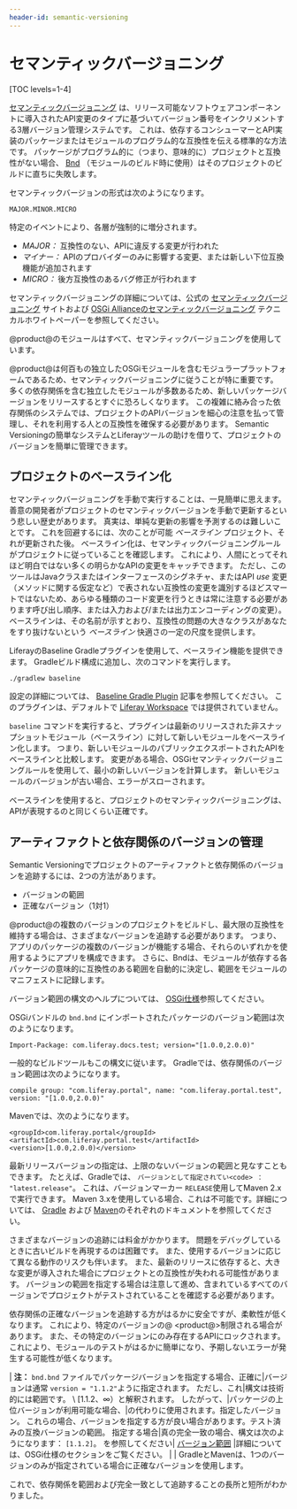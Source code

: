 ```yaml
---
header-id: semantic-versioning
---
```


# セマンティックバージョニング

[TOC levels=1-4]

[セマンティックバージョニング](https://semver.org) は、リリース可能なソフトウェアコンポーネントに導入されたAPI変更のタイプに基づいてバージョン番号をインクリメントする3層バージョン管理システムです。 これは、依存するコンシューマーとAPI実装のパッケージまたはモジュールのプログラム的な互換性を伝える標準的な方法です。 パッケージがプログラム的に（つまり、意味的に）プロジェクトと互換性がない場合、 [Bnd](http://bnd.bndtools.org) （モジュールのビルド時に使用）はそのプロジェクトのビルドに直ちに失敗します。

セマンティックバージョンの形式は次のようになります。

    MAJOR.MINOR.MICRO

特定のイベントにより、各層が強制的に増分されます。

  - *MAJOR：* 互換性のない、APIに違反する変更が行われた
  - *マイナー：* APIのプロバイダーのみに影響する変更、または新しい下位互換機能が追加されます
  - *MICRO：* 後方互換性のあるバグ修正が行われます

セマンティックバージョニングの詳細については、公式の [セマンティックバージョニング](https://semver.org/) サイトおよび [OSGi Allianceのセマンティックバージョニング](http://www.osgi.org/wp-content/uploads/SemanticVersioning1.pdf) テクニカルホワイトペーパーを参照してください。

@product@のモジュールはすべて、セマンティックバージョニングを使用しています。

@product@は何百もの独立したOSGiモジュールを含むモジュラープラットフォームであるため、セマンティックバージョニングに従うことが特に重要です。 多くの依存関係を含む独立したモジュールが多数あるため、新しいパッケージバージョンをリリースするとすぐに恐ろしくなります。 この複雑に絡み合った依存関係のシステムでは、プロジェクトのAPIバージョンを細心の注意を払って管理し、それを利用する人との互換性を確保する必要があります。 Semantic Versioningの簡単なシステムとLiferayツールの助けを借りて、プロジェクトのバージョンを簡単に管理できます。

## プロジェクトのベースライン化

セマンティックバージョニングを手動で実行することは、一見簡単に思えます。 善意の開発者がプロジェクトのセマンティックバージョンを手動で更新するという悲しい歴史があります。 真実は、単純な更新の影響を予測するのは難しいことです。 これを回避するには、次のことが可能 *ベースライン* プロジェクト、それが更新された後。 ベースライン化は、セマンティックバージョニングルールがプロジェクトに従っていることを確認します。 これにより、人間にとってそれほど明白ではない多くの明らかなAPIの変更をキャッチできます。 ただし、このツールはJavaクラスまたはインターフェースのシグネチャ、またはAPI *use* 変更（メソッドに関する仮定など）で表されない互換性の変更を識別するほどスマートではないため、あらゆる種類のコード変更を行うときは常に注意する必要があります呼び出し順序、または入力および/または出力エンコーディングの変更）。 ベースラインは、その名前が示すとおり、互換性の問題の大きなクラスがあなたをすり抜けないという *ベースライン* 快適さの一定の尺度を提供します。

LiferayのBaseline Gradleプラグインを使用して、ベースライン機能を提供できます。 Gradleビルド構成に追加し、次のコマンドを実行します。

    ./gradlew baseline

設定の詳細については、 [Baseline Gradle Plugin](/docs/7-1/reference/-/knowledge_base/r/baseline-gradle-plugin) 記事を参照してください。 このプラグインは、デフォルトで [Liferay Workspace](/docs/7-1/tutorials/-/knowledge_base/t/liferay-workspace) では提供されていません。

`baseline` コマンドを実行すると、プラグインは最新のリリースされた非スナップショットモジュール（ベースライン）に対して新しいモジュールをベースライン化します。 つまり、新しいモジュールのパブリックエクスポートされたAPIをベースラインと比較します。 変更がある場合、OSGiセマンティックバージョニングルールを使用して、最小の新しいバージョンを計算します。 新しいモジュールのバージョンが古い場合、エラーがスローされます。

ベースラインを使用すると、プロジェクトのセマンティックバージョニングは、APIが表現するのと同じくらい正確です。

## アーティファクトと依存関係のバージョンの管理

Semantic Versioningでプロジェクトのアーティファクトと依存関係のバージョンを追跡するには、2つの方法があります。

  - バージョンの範囲
  - 正確なバージョン（1対1）

@product@の複数のバージョンのプロジェクトをビルドし、最大限の互換性を維持する場合は、さまざまなバージョンを追跡する必要があります。 つまり、アプリのパッケージの複数のバージョンが機能する場合、それらのいずれかを使用するようにアプリを構成できます。 さらに、Bndは、モジュールが依存する各パッケージの意味的に互換性のある範囲を自動的に決定し、範囲をモジュールのマニフェストに記録します。

バージョン範囲の構文のヘルプについては、 [OSGi仕様](https://osgi.org/specification/osgi.core/7.0.0/framework.module.html#i3189032)参照してください。

OSGiバンドルの `bnd.bnd` にインポートされたパッケージのバージョン範囲は次のようになります。

    Import-Package: com.liferay.docs.test; version="[1.0.0,2.0.0)"

一般的なビルドツールもこの構文に従います。 Gradleでは、依存関係のバージョン範囲は次のようになります。

    compile group: "com.liferay.portal", name: "com.liferay.portal.test", version: "[1.0.0,2.0.0)"

Mavenでは、次のようになります。

    <groupId>com.liferay.portal</groupId>
    <artifactId>com.liferay.portal.test</artifactId>
    <version>[1.0.0,2.0.0)</version>

最新リリースバージョンの指定は、上限のないバージョンの範囲と見なすこともできます。 たとえば、Gradleでは、 `バージョンとして指定されてい<code> ： "latest.release"`。 これは、バージョンマーカー `RELEASE`使用してMaven 2.xで実行できます。 Maven 3.xを使用している場合、これは不可能です。詳細については、 [Gradle](https://gradle.org/docs) および [Maven](http://maven.apache.org/guides/)のそれぞれのドキュメントを参照してください。

さまざまなバージョンの追跡には料金がかかります。 問題をデバッグしているときに古いビルドを再現するのは困難です。 また、使用するバージョンに応じて異なる動作のリスクも伴います。 また、最新のリリースに依存すると、大きな変更が導入された場合にプロジェクトとの互換性が失われる可能性があります。 バージョンの範囲を指定する場合は注意して進め、含まれているすべてのバージョンでプロジェクトがテストされていることを確認する必要があります。

依存関係の正確なバージョンを追跡する方がはるかに安全ですが、柔軟性が低くなります。 これにより、特定のバージョンの@ \<product@\>制限される場合があります。 また、その特定のバージョンにのみ存在するAPIにロックされます。 これにより、モジュールのテストがはるかに簡単になり、予期しないエラーが発生する可能性が低くなります。

| **注：** `bnd.bnd` ファイルでパッケージバージョンを指定する場合、正確に|バージョンは通常 `version = "1.1.2"`ように指定されます。 ただし、これ|構文は技術的には範囲です。 \ [1.1.2、∞）と解釈されます。 したがって、|パッケージの上位バージョンが利用可能な場合、|の代わりに使用されます。指定したバージョン。 これらの場合、バージョンを指定する方が良い場合があります。テスト済みの互換バージョンの範囲。 指定する場合|真の完全一致の場合、構文は次のようになります： `[1.1.2]`。 を参照してください| [バージョン範囲](https://osgi.org/specification/osgi.core/7.0.0/framework.module.html#i3189032) |詳細については、OSGi仕様のセクションをご覧ください。 | | GradleとMavenは、1つのバージョンのみが指定されている場合に正確なバージョンを使用します。

これで、依存関係を範囲および完全一致として追跡することの長所と短所がわかりました。
